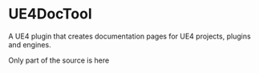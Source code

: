 # UE4DocTool
A UE4 plugin that creates documentation pages for UE4 projects, plugins and engines.

Only part of the source is here
